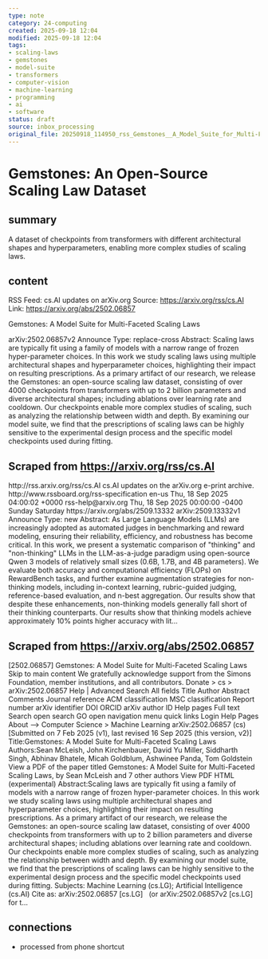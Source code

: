 ```yaml
---
type: note
category: 24-computing
created: 2025-09-18 12:04
modified: 2025-09-18 12:04
tags:
- scaling-laws
- gemstones
- model-suite
- transformers
- computer-vision
- machine-learning
- programming
- ai
- software
status: draft
source: inbox_processing
original_file: 20250918_114950_rss_Gemstones__A_Model_Suite_for_Multi-Faceted_Scaling.txt
---
```



# Gemstones: An Open-Source Scaling Law Dataset

## summary
A dataset of checkpoints from transformers with different architectural shapes and hyperparameters, enabling more complex studies of scaling laws.

## content
RSS Feed: cs.AI updates on arXiv.org
Source: https://arxiv.org/rss/cs.AI
Link: https://arxiv.org/abs/2502.06857

Gemstones: A Model Suite for Multi-Faceted Scaling Laws

arXiv:2502.06857v2 Announce Type: replace-cross Abstract: Scaling laws are typically fit using a family of models with a narrow range of frozen hyper-parameter choices. In this work we study scaling laws using multiple architectural shapes and hyperparameter choices, highlighting their impact on resulting prescriptions. As a primary artifact of our research, we release the Gemstones: an open-source scaling law dataset, consisting of over 4000 checkpoints from transformers with up to 2 billion parameters and diverse architectural shapes; including ablations over learning rate and cooldown. Our checkpoints enable more complex studies of scaling, such as analyzing the relationship between width and depth. By examining our model suite, we find that the prescriptions of scaling laws can be highly sensitive to the experimental design process and the specific model checkpoints used during fitting.

## Scraped from https://arxiv.org/rss/cs.AI
<?xml version='1.0' encoding='UTF-8'?>
<rss xmlns:arxiv="http://arxiv.org/schemas/atom" xmlns:dc="http://purl.org/dc/elements/1.1/" xmlns:atom="http://www.w3.org/2005/Atom" xmlns:content="http://purl.org/rss/1.0/modules/content/" version="2.0">
  <channel>
    <title>cs.AI updates on arXiv.org</title>
    <link>http://rss.arxiv.org/rss/cs.AI</link>
    <description>cs.AI updates on the arXiv.org e-print archive.</description>
    <atom:link href="http://rss.arxiv.org/rss/cs.AI" rel="self" type="application/rss+xml"/>
    <docs>http://www.rssboard.org/rss-specification</docs>
    <language>en-us</language>
    <lastBuildDate>Thu, 18 Sep 2025 04:00:02 +0000</lastBuildDate>
    <managingEditor>rss-help@arxiv.org</managingEditor>
    <pubDate>Thu, 18 Sep 2025 00:00:00 -0400</pubDate>
    <skipDays>
      <day>Sunday</day>
      <day>Saturday</day>
    </skipDays>
    <item>
      <title>Explicit Reasoning Makes Better Judges: A Systematic Study on Accuracy, Efficiency, and Robustness</title>
      <link>https://arxiv.org/abs/2509.13332</link>
      <description>arXiv:2509.13332v1 Announce Type: new 
Abstract: As Large Language Models (LLMs) are increasingly adopted as automated judges in benchmarking and reward modeling, ensuring their reliability, efficiency, and robustness has become critical. In this work, we present a systematic comparison of "thinking" and "non-thinking" LLMs in the LLM-as-a-judge paradigm using open-source Qwen 3 models of relatively small sizes (0.6B, 1.7B, and 4B parameters). We evaluate both accuracy and computational efficiency (FLOPs) on RewardBench tasks, and further examine augmentation strategies for non-thinking models, including in-context learning, rubric-guided judging, reference-based evaluation, and n-best aggregation. Our results show that despite these enhancements, non-thinking models generally fall short of their thinking counterparts. Our results show that thinking models achieve approximately 10% points higher accuracy with lit...


## Scraped from https://arxiv.org/abs/2502.06857
[2502.06857] Gemstones: A Model Suite for Multi-Faceted Scaling Laws Skip to main content We gratefully acknowledge support from the Simons Foundation, member institutions, and all contributors. Donate &gt; cs &gt; arXiv:2502.06857 Help | Advanced Search All fields Title Author Abstract Comments Journal reference ACM classification MSC classification Report number arXiv identifier DOI ORCID arXiv author ID Help pages Full text Search open search GO open navigation menu quick links Login Help Pages About --> Computer Science > Machine Learning arXiv:2502.06857 (cs) [Submitted on 7 Feb 2025 (v1), last revised 16 Sep 2025 (this version, v2)] Title:Gemstones: A Model Suite for Multi-Faceted Scaling Laws Authors:Sean McLeish, John Kirchenbauer, David Yu Miller, Siddharth Singh, Abhinav Bhatele, Micah Goldblum, Ashwinee Panda, Tom Goldstein View a PDF of the paper titled Gemstones: A Model Suite for Multi-Faceted Scaling Laws, by Sean McLeish and 7 other authors View PDF HTML (experimental) Abstract:Scaling laws are typically fit using a family of models with a narrow range of frozen hyper-parameter choices. In this work we study scaling laws using multiple architectural shapes and hyperparameter choices, highlighting their impact on resulting prescriptions. As a primary artifact of our research, we release the Gemstones: an open-source scaling law dataset, consisting of over 4000 checkpoints from transformers with up to 2 billion parameters and diverse architectural shapes; including ablations over learning rate and cooldown. Our checkpoints enable more complex studies of scaling, such as analyzing the relationship between width and depth. By examining our model suite, we find that the prescriptions of scaling laws can be highly sensitive to the experimental design process and the specific model checkpoints used during fitting. Subjects: Machine Learning (cs.LG); Artificial Intelligence (cs.AI) Cite as: arXiv:2502.06857 [cs.LG] &nbsp; (or arXiv:2502.06857v2 [cs.LG] for t...


## connections
- processed from phone shortcut
